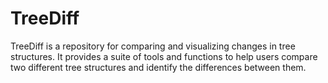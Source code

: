 # TreeDiff
TreeDiff is a repository for comparing and visualizing changes in tree structures. It provides a suite of tools and functions to help users compare two different tree structures and identify the differences between them.
